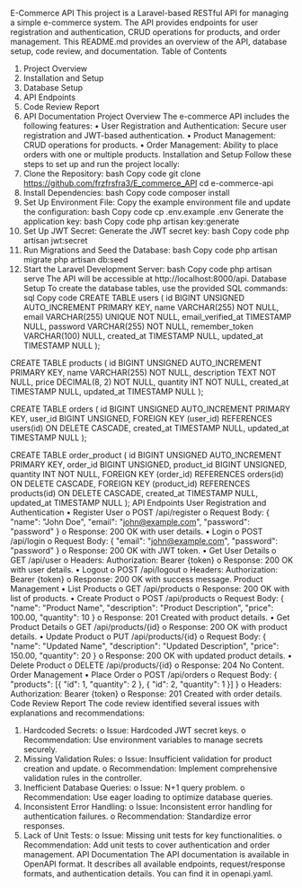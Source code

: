 E-Commerce API
This project is a Laravel-based RESTful API for managing a simple e-commerce system. The API provides endpoints for user registration and authentication, CRUD operations for products, and order management. This README.md provides an overview of the API, database setup, code review, and documentation.
Table of Contents
1.	Project Overview
2.	Installation and Setup
3.	Database Setup
4.	API Endpoints
5.	Code Review Report
6.	API Documentation
Project Overview
The e-commerce API includes the following features:
•	User Registration and Authentication: Secure user registration and JWT-based authentication.
•	Product Management: CRUD operations for products.
•	Order Management: Ability to place orders with one or multiple products.
Installation and Setup
Follow these steps to set up and run the project locally:
1.	Clone the Repository:
bash
Copy code
git clone https://github.com/frzfrsfra3/E_commerce_API
cd e-commerce-api
2.	Install Dependencies:
bash
Copy code
composer install
3.	Set Up Environment File:
Copy the example environment file and update the configuration:
bash
Copy code
cp .env.example .env
Generate the application key:
bash
Copy code
php artisan key:generate
4.	Set Up JWT Secret:
Generate the JWT secret key:
bash
Copy code
php artisan jwt:secret
5.	Run Migrations and Seed the Database:
bash
Copy code
php artisan migrate
php artisan db:seed
6.	Start the Laravel Development Server:
bash
Copy code
php artisan serve
The API will be accessible at http://localhost:8000/api.
Database Setup
To create the database tables, use the provided SQL commands:
sql
Copy code
CREATE TABLE users (
    id BIGINT UNSIGNED AUTO_INCREMENT PRIMARY KEY,
    name VARCHAR(255) NOT NULL,
    email VARCHAR(255) UNIQUE NOT NULL,
    email_verified_at TIMESTAMP NULL,
    password VARCHAR(255) NOT NULL,
    remember_token VARCHAR(100) NULL,
    created_at TIMESTAMP NULL,
    updated_at TIMESTAMP NULL
);

CREATE TABLE products (
    id BIGINT UNSIGNED AUTO_INCREMENT PRIMARY KEY,
    name VARCHAR(255) NOT NULL,
    description TEXT NOT NULL,
    price DECIMAL(8, 2) NOT NULL,
    quantity INT NOT NULL,
    created_at TIMESTAMP NULL,
    updated_at TIMESTAMP NULL
);

CREATE TABLE orders (
    id BIGINT UNSIGNED AUTO_INCREMENT PRIMARY KEY,
    user_id BIGINT UNSIGNED,
    FOREIGN KEY (user_id) REFERENCES users(id) ON DELETE CASCADE,
    created_at TIMESTAMP NULL,
    updated_at TIMESTAMP NULL
);

CREATE TABLE order_product (
    id BIGINT UNSIGNED AUTO_INCREMENT PRIMARY KEY,
    order_id BIGINT UNSIGNED,
    product_id BIGINT UNSIGNED,
    quantity INT NOT NULL,
    FOREIGN KEY (order_id) REFERENCES orders(id) ON DELETE CASCADE,
    FOREIGN KEY (product_id) REFERENCES products(id) ON DELETE CASCADE,
    created_at TIMESTAMP NULL,
    updated_at TIMESTAMP NULL
);
API Endpoints
User Registration and Authentication
•	Register User
o	POST /api/register
o	Request Body: { "name": "John Doe", "email": "john@example.com", "password": "password" }
o	Response: 200 OK with user details.
•	Login
o	POST /api/login
o	Request Body: { "email": "john@example.com", "password": "password" }
o	Response: 200 OK with JWT token.
•	Get User Details
o	GET /api/user
o	Headers: Authorization: Bearer {token}
o	Response: 200 OK with user details.
•	Logout
o	POST /api/logout
o	Headers: Authorization: Bearer {token}
o	Response: 200 OK with success message.
Product Management
•	List Products
o	GET /api/products
o	Response: 200 OK with list of products.
•	Create Product
o	POST /api/products
o	Request Body: { "name": "Product Name", "description": "Product Description", "price": 100.00, "quantity": 10 }
o	Response: 201 Created with product details.
•	Get Product Details
o	GET /api/products/{id}
o	Response: 200 OK with product details.
•	Update Product
o	PUT /api/products/{id}
o	Request Body: { "name": "Updated Name", "description": "Updated Description", "price": 150.00, "quantity": 20 }
o	Response: 200 OK with updated product details.
•	Delete Product
o	DELETE /api/products/{id}
o	Response: 204 No Content.
Order Management
•	Place Order
o	POST /api/orders
o	Request Body: { "products": [{ "id": 1, "quantity": 2 }, { "id": 2, "quantity": 1 }] }
o	Headers: Authorization: Bearer {token}
o	Response: 201 Created with order details.
Code Review Report
The code review identified several issues with explanations and recommendations:
1.	Hardcoded Secrets:
o	Issue: Hardcoded JWT secret keys.
o	Recommendation: Use environment variables to manage secrets securely.
2.	Missing Validation Rules:
o	Issue: Insufficient validation for product creation and update.
o	Recommendation: Implement comprehensive validation rules in the controller.
3.	Inefficient Database Queries:
o	Issue: N+1 query problem.
o	Recommendation: Use eager loading to optimize database queries.
4.	Inconsistent Error Handling:
o	Issue: Inconsistent error handling for authentication failures.
o	Recommendation: Standardize error responses.
5.	Lack of Unit Tests:
o	Issue: Missing unit tests for key functionalities.
o	Recommendation: Add unit tests to cover authentication and order management.
API Documentation
The API documentation is available in OpenAPI format. It describes all available endpoints, request/response formats, and authentication details. You can find it in openapi.yaml.

